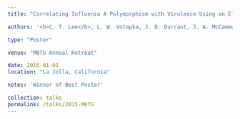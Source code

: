 ```yaml
---
title: "Correlating Influenza A Polymorphism with Virulence Using an Electrostatic Mode"

authors: '<b>C. T. Lee</b>, L. W. Votapka, J. D. Durrant, J. A. McCammon, and R. E. Amaro'

type: "Poster"

venue: "MBTG Annual Retreat"

date: 2015-01-01
location: "La Jolla, California"

notes: 'Winner of Best Poster'

collection: talks
permalink: /talks/2015-MBTG
---
```

